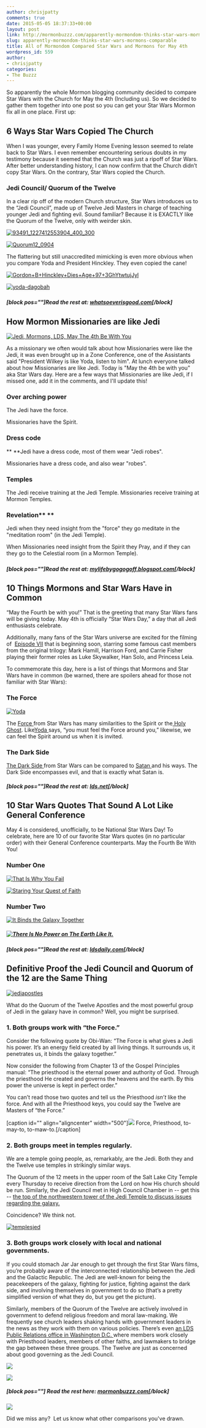 ```yaml
---
author: chrisjpatty
comments: true
date: 2015-05-05 18:37:33+00:00
layout: post
link: http://mormonbuzzz.com/apparently-mormondom-thinks-star-wars-mormons-comparable/
slug: apparently-mormondom-thinks-star-wars-mormons-comparable
title: All of Mormondom Compared Star Wars and Mormons for May 4th
wordpress_id: 559
author:
- chrisjpatty
categories:
- The Buzzz
---
```


So apparently the whole Mormon blogging community decided to compare Star Wars with the Church for May the 4th (Including us). So we decided to gather them together into one post so you can get your Star Wars Mormon fix all in one place. First up:





## 6 Ways Star Wars Copied The Church









When I was younger, every Family Home Evening lesson seemed to relate back to Star Wars. I even remember encountering serious doubts in my testimony because it seemed that the Church was just a ripoff of Star Wars. After better understanding history, I can now confirm that the Church didn’t copy Star Wars. On the contrary, Star Wars copied the Church.


### Jedi Council/ Quorum of the Twelve


In a clear rip off of the modern Church structure, Star Wars introduces us to the “Jedi Council”, made up of Twelve Jedi Masters in charge of teaching younger Jedi and fighting evil. Sound familiar? Because it is EXACTLY like the Quorum of the Twelve, only with weirder skin.

[![93491_1227412553904_400_300](http://i1.wp.com/www.whatsoeverisgood.com/wp-content/uploads/2015/05/93491_1227412553904_400_300-e1430757034990-300x205.jpg?resize=422%2C288)](http://i2.wp.com/www.whatsoeverisgood.com/wp-content/uploads/2015/05/Quorum12_0904.jpg)

[![Quorum12_0904](http://i2.wp.com/www.whatsoeverisgood.com/wp-content/uploads/2015/05/Quorum12_0904.jpg?resize=424%2C239)](http://i2.wp.com/www.whatsoeverisgood.com/wp-content/uploads/2015/05/Quorum12_0904.jpg)

The flattering but still unaccredited mimicking is even more obvious when you compare Yoda and President Hinckley. They even copied the cane!

[![Gordon+B+Hinckley+Dies+Age+97+3GhYtwtujJyl](http://i1.wp.com/www.whatsoeverisgood.com/wp-content/uploads/2015/05/Gordon-B-Hinckley-Dies-Age-97-3GhYtwtujJyl.jpg?resize=271%2C444)](http://i1.wp.com/www.whatsoeverisgood.com/wp-content/uploads/2015/05/Gordon-B-Hinckley-Dies-Age-97-3GhYtwtujJyl.jpg)

[![yoda-dagobah](http://i1.wp.com/www.whatsoeverisgood.com/wp-content/uploads/2015/05/yoda-dagobah.jpg?resize=428%2C311)](http://i1.wp.com/www.whatsoeverisgood.com/wp-content/uploads/2015/05/yoda-dagobah.jpg)









### 




##### [block pos=""]Read the rest at: [whatsoeverisgood.com](http://www.whatsoeverisgood.com/6-ways-star-wars-copied-the-gospel/)[/block]





## How Mormon Missionaries are like Jedi







[![Jedi, Mormons, LDS, May The 4th Be With You](http://2.bp.blogspot.com/-E3l5t_CLt40/VUeBu7aqjxI/AAAAAAAAC8c/g-20bMSP_ls/s400/Jedi%2BMissionaries.jpg)](http://2.bp.blogspot.com/-E3l5t_CLt40/VUeBu7aqjxI/AAAAAAAAC8c/g-20bMSP_ls/s1600/Jedi%2BMissionaries.jpg)


As a missionary we often would talk about how Missionaries were like the Jedi, it was even brought up in a Zone Conference, one of the Assistants said "President Wilkey is like Yoda, listen to him". At lunch everyone talked about how Missionaries are like Jedi. Today is "May the 4th be with you" aka Star Wars day. Here are a few ways that Missionaries are like Jedi, if I missed one, add it in the comments, and I'll update this!











### **Over arching power**




The Jedi have the force.




Missionaries have the Spirit.










### **Dress code**




**
**Jedi have a dress code, most of them wear "Jedi robes".




Missionaries have a dress code, and also wear "robes".


### **Temples**







The Jedi receive training at the Jedi Temple.
Missionaries receive training at Mormon Temples.


### **Revelation**** **







Jedi when they need insight from the "force" they go meditate in the "meditation room" (in the Jedi Temple).




When Missionaries need insight from the Spirit they Pray, and if they can they go to the Celestial room (in a Mormon Temple).
















##### 




##### [block pos=""]Read the rest at: [mylifebygogogoff.blogspot.com](http://mylifebygogogoff.blogspot.com/2015/05/how-mormon-missionaries-are-like-jedi.html)[/block]




## 10 Things Mormons and Star Wars Have in Common


“May the Fourth be with you!” That is the greeting that many Star Wars fans will be giving today. May 4th is officially “Star Wars Day,” a day that all Jedi enthusiasts celebrate.

Additionally, many fans of the Star Wars universe are excited for the filming of  [Episode VII](http://www.cnn.com/2014/04/29/showbiz/star-wars-cast/) that is beginning soon, starring some famous cast members from the original trilogy: Mark Hamill, Harrison Ford, and Carrie Fisher playing their former roles as Luke Skywalker, Han Solo, and Princess Leia.

To commemorate this day, here is a list of things that Mormons and Star Wars have in common (be warned, there are spoilers ahead for those not familiar with Star Wars):


### The Force




[![Yoda](http://lds.net/wp-content/uploads/2014/05/the-yoda-reveal-300x178.jpg)](http://lds.net/wp-content/uploads/2014/05/the-yoda-reveal.jpg)




The [Force ](http://en.wikipedia.org/wiki/Force_(Star_Wars))from Star Wars has many similarities to the Spirit or the[ Holy Ghost](https://www.lds.org/topics/holy-ghost?lang=eng). Like[Yoda ](http://en.wikipedia.org/wiki/Yoda)says, “you must feel the Force around you,” likewise, we can feel the Spirit around us when it is invited.


### The Dark Side


[The Dark Side ](http://en.wikipedia.org/wiki/Dark_side_(Star_Wars))from Star Wars can be compared to [Satan ](https://www.lds.org/topics/satan?lang=eng)and his ways. The Dark Side encompasses evil, and that is exactly what Satan is.











##### [block pos=""]Read the rest at: [lds.net](http://lds.net/blog/buzz/entertainment/pop-culture/mormons-star-wars-common/)[/block]




## 10 Star Wars Quotes That Sound A Lot Like General Conference


May 4 is considered, unofficially, to be National Star Wars Day! To celebrate, here are 10 of our favorite Star Wars quotes (in no particular order) with their General Conference counterparts. May the Fourth Be With You!


### Number One


[![That Is Why You Fail](http://www.ldsdaily.com/wp-content/uploads/2015/05/yoda-1-1024x436.jpg)](http://www.ldsdaily.com/wp-content/uploads/2015/05/yoda-1.jpg)

[![Staring Your Quest of Faith](http://www.ldsdaily.com/wp-content/uploads/2015/05/holland-1.jpg)](http://www.ldsdaily.com/wp-content/uploads/2015/05/holland-1.jpg)


### Number Two


[![It Binds the Galaxy Together](http://www.ldsdaily.com/wp-content/uploads/2015/05/obi-wan-force-1024x636.jpg)](http://www.ldsdaily.com/wp-content/uploads/2015/05/obi-wan-force.jpg)


##### [![There Is No Power on The Earth Like It.](http://www.ldsdaily.com/wp-content/uploads/2015/05/gordon-priesthood.jpg)](http://www.ldsdaily.com/wp-content/uploads/2015/05/gordon-priesthood.jpg)







##### 








##### [block pos=""]Read the rest at: [ldsdaily.com](http://www.ldsdaily.com/entertainment/10-star-wars-quotes-that-sound-a-lot-like-general-conference/)[/block]




## Definitive Proof the Jedi Council and Quorum of the 12 are the Same Thing


[![jediapostles](http://mormonbuzzz.com/wp-content/uploads/2015/05/jediapostles.jpg)](http://mormonbuzzz.com/wp-content/uploads/2015/05/jediapostles.jpg)

What do the Quorum of the Twelve Apostles and the most powerful group of Jedi in the galaxy have in common? Well, you might be surprised.


### 1. Both groups work with “the Force.”


Consider the following quote by Obi-Wan: “The Force is what gives a Jedi his power. It’s an energy field created by all living things. It surrounds us, it penetrates us, it binds the galaxy together.”

Now consider the following from Chapter 13 of the Gospel Principles manual: “The priesthood is the eternal power and authority of God. Through the priesthood He created and governs the heavens and the earth. By this power the universe is kept in perfect order.”

You can’t read those two quotes and tell us the Priesthood _isn’t_ like the force. And with all the Priesthood keys, you could say the Twelve are Masters of “the Force.”

[caption id="" align="aligncenter" width="500"]![](http://www.quickmeme.com/img/55/5531f815115e59d1944808e93e1be527512967c9df90505cf5732cf2ddd131ba.jpg) Force, Priesthood, to-may-to, to-maw-to.[/caption]


### 2. Both groups meet in temples regularly.


We are a temple going people, as, remarkably, are the Jedi. Both they and the Twelve use temples in strikingly similar ways.

The Quorum of the 12 meets in the upper room of the Salt Lake City Temple every Thursday to receive direction from the Lord on how His church should be run. Similarly, the Jedi Council met in High Council Chamber in -- get this -- [the top of the northwestern tower of the Jedi Temple to discuss issues regarding the galaxy.](http://img2.wikia.nocookie.net/__cb20100413190007/starwars/images/c/ce/SWOldRepublic1CoverB.jpg)

Coincidence? We think not.

[![templesjed](http://mormonbuzzz.com/wp-content/uploads/2015/05/templesjed.jpg)](http://mormonbuzzz.com/wp-content/uploads/2015/05/templesjed.jpg)


### 3. Both groups work closely with local and national governments.


If you could stomach Jar Jar enough to get through the first Star Wars films, you’re probably aware of the interconnected relationship between the Jedi and the Galactic Republic. The Jedi are well-known for being the peacekeepers of the galaxy, fighting for justice, fighting against the dark side, and involving themselves in government to do so (that’s a pretty simplified version of what they do, but you get the picture).

Similarly, members of the Quorum of the Twelve are actively involved in government to defend religious freedom and moral law-making. We frequently see church leaders shaking hands with government leaders in the news as they work with them on various policies. There’s even [an LDS Public Relations office in Washington D.C. ](https://publicaffairs.lds.org/)where members work closely with Priesthood leaders, members of other faiths, and lawmakers to bridge the gap between these three groups. The Twelve are just as concerned about good governing as the Jedi Council.

![](http://massassi.ourhobby.com/massassi/pictures/episode_2/img/senate_chamber-main_arena06.jpg)

![](http://img.deseretnews.com/images/article/midres/1491746/1491746.jpg)


##### [block pos=""] Read the rest here: [mormonbuzzz.com](http://mormonbuzzz.com/definitive-proof-jedi-council-quorum-12-thing/)[/block]







![](https://scontent-sjc.xx.fbcdn.net/hphotos-xpa1/v/t1.0-9/p480x480/11205163_10153357071183128_986921613849445570_n.jpg?oh=b8093f01d366160ae89de505facf99bc&oe=55CF7F8F)

Did we miss any?  Let us know what other comparisons you've drawn.

